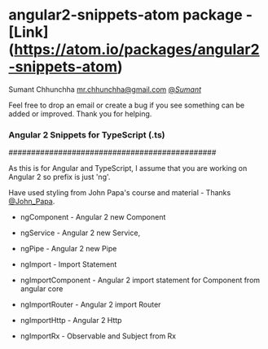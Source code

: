 # angular2-snippets-atom package - [Link] (https://atom.io/packages/angular2-snippets-atom)

Sumant Chhunchha
mr.chhunchha@gmail.com
[@_Sumant_](https://twitter.com/_Sumant_)

Feel free to drop an email or create a bug if you see something can be added or improved. Thank you for helping.

### Angular 2 Snippets for TypeScript (.ts)
##############################################

As this is for Angular and TypeScript, I assume that you are working on Angular 2 so prefix is just 'ng'.

Have used styling from John Papa's course and material - Thanks [@John_Papa](https://twitter.com/John_Papa).

* ngComponent - Angular 2 new Component

* ngService - Angular 2 new Service,

* ngPipe - Angular 2 new Pipe

* ngImport - Import Statement

* ngImportComponent - Angular 2 import statement for Component from angular core

* ngImportRouter - Angular 2 import Router

* ngImportHttp - Angular 2 Http

* ngImportRx - Observable and Subject from Rx
